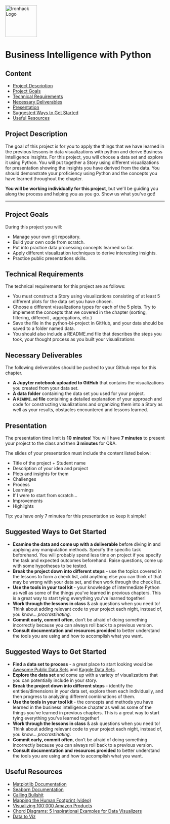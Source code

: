 <img src="https://bit.ly/2VnXWr2" alt="Ironhack Logo" width="100"/>

# Business Intelligence with Python

## Content
- [Project Description](#project-description)
- [Project Goals](#project-goals)
- [Technical Requirements](#technical-requirements)
- [Necessary Deliverables](#necessary-deliverables)
- [Presentation](#presentation)
- [Suggested Ways to Get Started](#suggested-ways-to-get-started)
- [Useful Resources](#useful-resources)

## Project Description

The goal of this project is for you to apply the things that we have learned in the previous lessons in data visualizations with python and derive Business Intelligence insights. For this project, you will choose a data set and explore it using Python. You will put together a Story using different visualizations for presentation showing the insights you have derived from the data. You should demonstrate your proficiency using Python and the concepts you have learned throughout the chapter. 

**You will be working individually for this project**, but we'll be guiding you along the process and helping you as you go. Show us what you've got!

---


## Project Goals

During this project you will:

- Manage your own git repository.
- Build your own code from scratch.
- Put into practice data processing concepts learned so far.
- Apply different visualization techniques to derive interesting insights.
- Practice public presentations skills.

## Technical Requirements

The technical requirements for this project are as follows:

* You must construct a Story using visualizations consisting of at least 5 different plots for the data set you have chosen.
* Choose a different visualizations types for each of the 5 plots. Try to implement the concepts that we covered in the chapter (sorting, filtering, different , aggregations, etc.)
* Save the file in the python-bi-project in GitHub, and your data should be saved to a folder named data.
* You should also include a README.md file that describes the steps you took, your thought process as you built your visualizations


## Necessary Deliverables

The following deliverables should be pushed to your Github repo for this chapter.

* **A Jupyter notebook uploaded to GitHub** that contains the visualizations you created from your data set.
* **A data folder** containing the data set you used for your project.
* **A ``README.md`` file** containing a detailed explanation of your approach and code for constructing visualizations and organizing them into a Story as well as your results, obstacles encountered and lessons learned.

## Presentation

The presentation time limit is **10 minutes**! You will have **7 minutes** to present your project to the class and then **3 minutes** for Q&A.

The slides of your presentation must include the content listed below:

- Title of the project + Student name
- Description of your idea and project
- Plots and insights for them
- Challenges
- Process
- Learnings
- If I were to start from scratch...
- Improvements
- Highlights

Tip: you have only 7 minutes for this presentation so keep it simple!

## Suggested Ways to Get Started

- **Examine the data and come up with a deliverable** before diving in and applying any manipulation methods. Specify the specific task beforehand. You will probably spend less time on project if you specify the task and expected outcomes beforehand. Raise questions, come up with some hypotheses to be tested.
- **Break the project down into different steps** - use the topics covered in the lessons to form a check list, add anything else you can think of that may be wrong with your data set, and then work through the check list.
- **Use the tools in your tool kit** - your knowledge of intermediate Python as well as some of the things you've learned in previous chapters. This is a great way to start tying everything you've learned together!
- **Work through the lessons in class** & ask questions when you need to! Think about adding relevant code to your project each night, instead of, you know... *procrastinating*.
- **Commit early, commit often**, don’t be afraid of doing something incorrectly because you can always roll back to a previous version.
- **Consult documentation and resources provided** to better understand the tools you are using and how to accomplish what you want.

## Suggested Ways to Get Started

* **Find a data set to process** - a great place to start looking would be [Awesome Public Data Sets](https://github.com/awesomedata/awesome-public-datasets) and [Kaggle Data Sets](https://www.kaggle.com/datasets).
* **Explore the data set** and come up with a variety of visualizations that you can potentially include in your story.
* **Break the project down into different steps** - identify the entities/dimensions in your data set, explore them each individually, and then progress to analyzing different combinations of them.
* **Use the tools in your tool kit** - the concepts and methods you have learned in the business intelligence chapter as well as some of the things you've learned in previous chapters. This is a great way to start tying everything you've learned together!
* **Work through the lessons in class** & ask questions when you need to! Think about adding relevant code to your project each night, instead of, you know... _procrastinating_.
* **Commit early, commit often**, don’t be afraid of doing something incorrectly because you can always roll back to a previous version.
* **Consult documentation and resources provided** to better understand the tools you are using and how to accomplish what you want.

## Useful Resources

* [Matplotlib Documentation](https://matplotlib.org/3.3.1/contents.html)
* [Seaborn Documentation](https://seaborn.pydata.org)
* [Calling Bullshit](https://www.callingbullshit.org/tools/tools_misleading_axes.html)
* [Mapping the Human Footprint (video)](https://www.youtube.com/watch?v=BYc1nmmzqWg)
* [Visualizing 100`000 Amazon Products](https://towardsdatascience.com/vis-amz-83dea6fcb059)
* [Chord Diagrams: 5 Inspirational Examples for Data Visualizers](https://www.streetlightdata.com/chord-diagrams-visualizing-data/)
* [Data to Viz](https://www.data-to-viz.com)